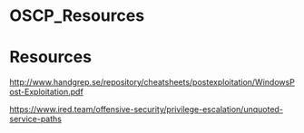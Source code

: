# OSCP_Resources


# Resources

http://www.handgrep.se/repository/cheatsheets/postexploitation/WindowsPost-Exploitation.pdf

https://www.ired.team/offensive-security/privilege-escalation/unquoted-service-paths